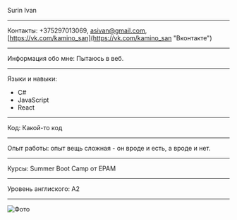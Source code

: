 Surin Ivan
***
Контакты: +375297013069, asivan@gmail.com, [https://vk.com/kamino_san](https://vk.com/kamino_san "Вконтакте")
***
Информация обо мне: Пытаюсь в веб.
***
Языки и навыки: 
* C#
* JavaScript
* React
***
Код: Какой-то код
***
Опыт работы: опыт вещь сложная - он вроде и есть, а вроде и нет.
***
Курсы: Summer Boot Camp от EPAM
***
Уровень англиского: A2
***
![Фото](https://sun9-83.userapi.com/impg/F0sF-3vTcHk8qdTucUum7js9OM5zgzunSZiUlw/SL1XIWTabuI.jpg?size=1029x1600&quality=95&sign=28d6de1e01087cdb7db2134c81c4b514&type=album "Подпись")
